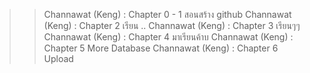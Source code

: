 >> Channawat (Keng) : Chapter 0 - 1 สอนสร้าง github
>> Channawat (Keng) : Chapter 2 เรียน ..
>> Channawat (Keng) : Chapter 3 เรียนๆๆ
>> Channawat (Keng) : Chapter 4 มาเรียนค้าบ
>> Channawat (Keng) : Chapter 5 More Database
>> Channawat (Keng) : Chapter 6 Upload